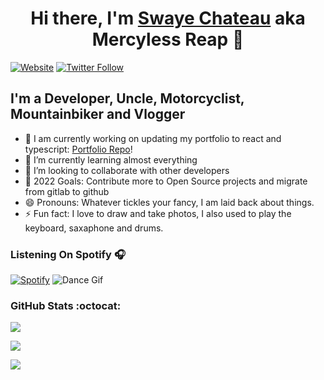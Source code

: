 <h1 align="center">Hi there, I'm <a href="https://swayechateau.com">Swaye Chateau</a> aka Mercyless Reap 👋 </h1>

[![Website](https://img.shields.io/website?label=swayechateau.com&style=for-the-badge&url=https%3A%2F%2Fswayechateau.com)](https://swayechateau.com)
[![Twitter Follow](https://img.shields.io/twitter/follow/SwayeChateau?color=1DA1F2&logo=twitter&style=for-the-badge)](https://twitter.com/intent/follow?original_referer=https%3A%2F%2Fgithub.com%2FSwayeChateau&screen_name=SwayeChateau)


## I'm a Developer, Uncle, Motorcyclist, Mountainbiker and Vlogger

- 🔭 I am currently working on updating my portfolio to react and typescript: [Portfolio Repo][portfolio_ui]!
- 🌱 I’m currently learning almost everything
- 👯 I’m looking to collaborate with other developers
- 🥅 2022 Goals: Contribute more to Open Source projects and migrate from gitlab to github
- 😄 Pronouns: Whatever tickles your fancy, I am laid back about things.
- ⚡ Fun fact: I love to draw and take photos, I also used to play the keyboard, saxaphone and drums.



### Listening On Spotify 🎧 
[![Spotify](https://novatorem-swayechateau.vercel.app/api/spotify)](https://open.spotify.com/user/3173wirogfrn5nxckhxw447lyxly)
![Dance Gif](https://i.giphy.com/media/KOfp5sCYol4S4/giphy.webp)

### GitHub Stats :octocat:

<p>
  <a href="#">
    <img align="center" src="https://github-readme.swayechateau.com/api/top-langs/?username=swayechateau&layout=compact&include_all_commits=true&theme=dark" />
  </a>
</p>
<p>
  <a href="#">
    <img align="center" src="https://github-readme.swayechateau.com/api?username=swayechateau&show_icons=true&count_private=true&theme=dark" />
  </a>
</p>
</div>

<img src="https://github-profile-trophy.vercel.app/?username=swayechateau&title=Issues,Repositories,MultiLanguage,Pulls&column=4"><br/></a>

[portfolio]: https://swayechateau.com
[portfolio_ui]: https://github.com/swayechateau/portfolio-ui
